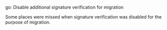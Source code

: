 go: Disable additional signature verification for migration

Some places were missed when signature verification was disabled for the
purpose of migration.
